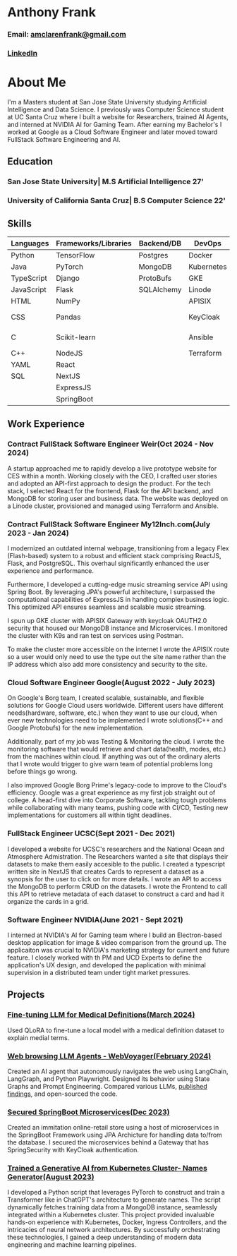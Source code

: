 # Anthony Frank
### Email: amclarenfrank@gmail.com
### [LinkedIn](https://www.linkedin.com/in/anthony-f-396056126?lipi=urn%3Ali%3Apage%3Ad_flagship3_profile_view_base_contact_details%3B5bk8ObDEQEGtd5p4WL6tIw%3D%3D)

# About Me

I'm a Masters student at San Jose State University studying Artificial Intelligence and Data Science. I previously was Computer Science student at UC Santa Cruz where I built a website for Researchers, trained AI Agents, and interned at NVIDIA AI for Gaming Team. After earning my Bachelor's I worked at Google as a Cloud Software Engineer and later moved toward FullStack Software Engineering and AI.

## Education

### San Jose State University| M.S Artificial Intelligence 27'

### University of California Santa Cruz| B.S Computer Science 22'

## Skills

| Languages | Frameworks/Libraries | Backend/DB | DevOps | AI/ML |
|---|---|---|---|---|
| Python | TensorFlow | Postgres | Docker | TensorFlow |
| Java | PyTorch | MongoDB | Kubernetes | PyTorch |
| TypeScript | Django | ProtoBufs | GKE | Numpy |
| JavaScript | Flask | SQLAlchemy | Linode | Pandas |
| HTML | NumPy |  | APISIX | ChromaDB |
| CSS | Pandas |  | KeyCloak | SciKit-learn |
| C | Scikit-learn |  | Ansible | Apache-Spark |
| C++ | NodeJS |  | Terraform | LangChain |
| YAML | React |  |  | LangGraph |
| SQL | NextJS |  |  | QLoRa |
|  | ExpressJS |  |  | LLMs |
|  | SpringBoot |  |  |  |

## Work Experience
### Contract FullStack Software Engineer Weir(Oct 2024 - Nov 2024)
A startup approached me to rapidly develop a live prototype website for CES within a month. Working closely with the CEO, I crafted user stories and adopted an API-first approach to design the product. For the tech stack, I selected React for the frontend, Flask for the API backend, and MongoDB for storing user and business data. The website was deployed on a Linode cluster, provisioned and managed using Terraform and Ansible.


### Contract FullStack Software Engineer My12Inch.com(July 2023 - Jan 2024)
I modernized an outdated internal webpage, transitioning from a legacy Flex (Flash-based) system to a robust and efficient stack comprising ReactJS, Flask, and PostgreSQL. This overhaul significantly enhanced the user experience and performance. 

Furthermore, I developed a cutting-edge music streaming service API using Spring Boot. By leveraging JPA's powerful architecture, I surpassed the computational capabilities of ExpressJS in handling complex business logic. This optimized API ensures seamless and scalable music streaming.

I spun up GKE cluster with APISIX Gateway with keycloak OAUTH2.0 security that housed our MongoDB instance and Microservices. I monitored the cluster with K9s and ran test on services using Postman.

To make the cluster more accessible on the internet I wrote the APISIX route so a user would only need to use the type out the site name rather than the IP address which also add more consistency and security to the site.


### Cloud Software Engineer Google(August 2022 - July 2023)
On Google's Borg team, I created scalable, sustainable, and flexible solutions for Google Cloud users worldwide. Different users have different needs(hardware, software, etc.) when they want to use our cloud, when ever new technologies need to be implemented I wrote solutions(C++ and Google Protobufs) for the new implementation.

Additionally, part of my job was Testing & Monitoring the cloud. I wrote the monitoring software that would retrieve and chart data(health, modes, etc.) from the machines within cloud. If anything was out of the ordinary alerts that I wrote would trigger to give warn team of potential problems long before things go wrong.

I also improved Google Borg Prime's legacy-code to improve to the Cloud's efficiency. Google was a great experience as my first job straight out of college. A head-first dive into Corporate Software, tackling tough problems while collaborating with many teams, pushing code with CI/CD, Testing new implementations for customers all within tight deadlines.

### FullStack Engineer UCSC(Sept 2021 - Dec 2021)
I developed a website for UCSC's researchers and the National Ocean and Atmosphere Admistration. The Researchers wanted a site that displays their datasets to make them easily accesible to the public. I created a typescript written site in NextJS that creates Cards to represent a dataset as a synopsis for the user to click on for more details. I wrote an API to access the MongoDB to perform CRUD on the datasets. I wrote the Frontend to call this API to retrieve metadata of each dataset to construct a card and had it organize the cards in a grid.


### Software Engineer NVIDIA(June 2021 - Sept 2021)
I interned at NVIDIA's AI for Gaming team where I build an Electron-based desktop application for image & video comparison from the ground up. The applicaiton was crucial to NVIDIA's marketing strategy for current and future feature. I closely worked with th PM and UCD Experts to define the application's UX design, and developed the paplication with minimal supervision in a distributed team under tight market pressures.


## Projects

### [Fine-tuning LLM for Medical Definitions(March 2024)](https://github.com/JSnack58/Fine-tuning-LLMs/tree/main)
 Used QLoRA to fine-tune a local model with a medical definition dataset to explain medial terms.

### [Web browsing LLM Agents - WebVoyager(February 2024)](https://github.com/JSnack58/WebVoyager.git)
   Created an AI agent that autonomously navigates the web using LangChain, LangGraph, and Python Playwright. Designed its behavior using State Graphs and Prompt Engineering. Compared various LLMs, [published findings](https://docs.google.com/document/d/1UYHTq_1CeGcV1_RV0zBpgJIo_8zoc-VeL-pVUWEO7vc/edit?usp=sharing), and open-sourced the code.

### [Secured SpringBoot Microservices(Dec 2023)](https://github.com/JSnack58/SpringBoot/)
Created an immitation online-retail store using a host of microservices in the SpringBoot Framework using JPA Archicture for handling data to/from the database. I secured the microservices behind a Gateway that has SpringSecurity with KeyCloak authentication. 

### [Trained a Generative AI from Kubernetes Cluster- Names Generator(August 2023)](https://github.com/JSnack58/mongodb-trained-transformer)
I developed a Python script that leverages PyTorch to construct and train a Transformer like in ChatGPT's architecture to generate names. The script dynamically fetches training data from a MongoDB instance, seamlessly integrated within a Kubernetes cluster. This project provided invaluable hands-on experience with Kubernetes, Docker, Ingress Controllers, and the intricacies of neural network architectures. By successfully orchestrating these technologies, I gained a deep understanding of modern data engineering and machine learning pipelines.
